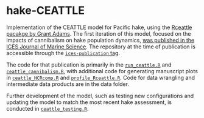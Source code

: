 # hake-CEATTLE
Implementation of the CEATTLE model for Pacific hake, using the [Rceattle pacakge by Grant Adams](https://github.com/grantdadams/Rceattle). The first iteration of this model, focused on the impacts of cannibalism on hake population dynamics, [was published in the ICES Journal of Marine Science](https://academic.oup.com/icesjms/advance-article/doi/10.1093/icesjms/fsae064/7675094). The repository at the time of publication is accessible through the [`ices-publication` tag](https://github.com/sowasser/hake-CEATTLE/tags).

The code for that publication is primarily in the [`run_ceattle.R`](https://github.com/sowasser/hake-CEATTLE/blob/main/R/run_ceattle.R) and [`ceattle_cannibalism.R`](https://github.com/sowasser/hake-CEATTLE/blob/main/R/ceattle_cannibalism.R), with additional code for generating manuscript plots in [`ceattle_HCRcomp.R`](https://github.com/sowasser/hake-CEATTLE/blob/main/R/ceattle_HCRcomp.R) and [`profile_Rceattle.R`](https://github.com/sowasser/hake-CEATTLE/blob/main/R/profile_Rceattle.R). Code for data wrangling and intermediate data products are in the data folder. 

Further development of the model, such as testing new configurations and updating the model to match the most recent hake assessment, is conducted in [`ceattle_testing.R`](https://github.com/sowasser/hake-CEATTLE/blob/main/R/ceattle_testing.R).
